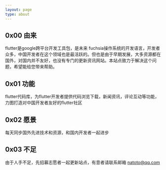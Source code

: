 ```yaml
---
layout: page
type: about
---
```



## 0x00 由来
  flutter是google跨平台开发工具包，是未来 fuchsia操作系统的开发语言，开发者众多，中国开发者在这个领域也是最活跃的。但也是由于早期发展，大多资源都在国外，对国内并不友好，也没有专门的更新资讯网站。本站点致力于解决这个问题，希望能给您带来帮助。

## 0x01 功能
 flutter代码库，为flutter开发者提供代码浏览下载，新闻资讯，评论互动等功能，力图打造对中国开发者友好的flutter社区

## 0x02 愿景
每天同步国外先进技术和资源，和国内开发者一起进步

## 0x03 不足
由于人手不足，先招募志愿者一起更新站点，有意者请联系邮箱 natoto@qq.com
